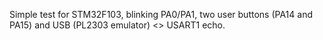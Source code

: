 Simple test for STM32F103, blinking PA0/PA1, two user buttons (PA14 and PA15) and USB (PL2303 emulator) <> USART1 echo.
